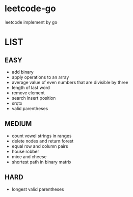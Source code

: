 # leetcode-go
leetcode implement by go

# LIST

## EASY
- add binary
- apply operations to an array
- average value of even numbers that are divisible by three
- length of last word
- remove element
- search insert position
- srqtx
- valid parentheses


## MEDIUM
- count vowel strings in ranges
- delete nodes and return forest
- equal row and column pairs
- house robber
- mice and cheese
- shortest path in binary matrix

## HARD
- longest valid parentheses
